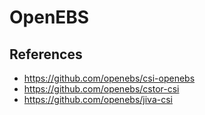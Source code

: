 # OpenEBS

## References

* https://github.com/openebs/csi-openebs
* https://github.com/openebs/cstor-csi
* https://github.com/openebs/jiva-csi
